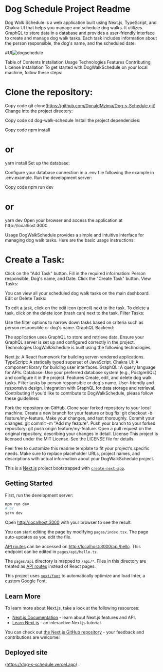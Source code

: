 # Dog Schedule Project Readme

Dog Walk Schedule is a web application built using Next.js, TypeScript, and Chakra UI that helps you manage and schedule dog walks. It utilizes GraphQL to store data in a database and provides a user-friendly interface to create and manage dog walk tasks. Each task includes information about the person responsible, the dog's name, and the scheduled date.

#UI![dogschedule](https://github.com/DonaldMzima/Dog-s-Schedule/assets/90970069/1d75b80a-d3ce-4fdf-97ac-75d2f07dfc37)


Table of Contents
Installation
Usage
Technologies
Features
Contributing
License
Installation
To get started with DogWalkSchedule on your local machine, follow these steps:

# Clone the repository:

Copy code
git clone(https://github.com/DonaldMzima/Dog-s-Schedule.git)
Change into the project directory:

Copy code
cd dog-walk-schedule
Install the project dependencies:

Copy code
npm install

# or

yarn install
Set up the database:

Configure your database connection in a .env file following the example in .env.example.
Run the development server:

Copy code
npm run dev

# or

yarn dev
Open your browser and access the application at http://localhost:3000.

Usage
DogWalkSchedule provides a simple and intuitive interface for managing dog walk tasks. Here are the basic usage instructions:

# Create a Task:

Click on the "Add Task" button.
Fill in the required information: Person responsible, Dog's name, and Date.
Click the "Create Task" button.
View Tasks:

You can view all your scheduled dog walk tasks on the main dashboard.
Edit or Delete Tasks:

To edit a task, click on the edit icon (pencil) next to the task.
To delete a task, click on the delete icon (trash can) next to the task.
Filter Tasks:

Use the filter options to narrow down tasks based on criteria such as person responsible or dog's name.
GraphQL Backend:

The application uses GraphQL to store and retrieve data. Ensure your GraphQL server is set up and configured correctly in the project.
Technologies
DogWalkSchedule is built using the following technologies:

Next.js: A React framework for building server-rendered applications.
TypeScript: A statically typed superset of JavaScript.
Chakra UI: A component library for building user interfaces.
GraphQL: A query language for APIs.
Database: Use your preferred database system (e.g., PostgreSQL) and configure it in the project.
Features
Create, edit, and delete dog walk tasks.
Filter tasks by person responsible or dog's name.
User-friendly and responsive design.
Integration with GraphQL for data storage and retrieval.
Contributing
If you'd like to contribute to DogWalkSchedule, please follow these guidelines:

Fork the repository on GitHub.
Clone your forked repository to your local machine.
Create a new branch for your feature or bug fix: git checkout -b feature/my-feature.
Make your changes, and test thoroughly.
Commit your changes: git commit -m "Add my feature".
Push your branch to your forked repository: git push origin feature/my-feature.
Open a pull request on the original repository, describing your changes in detail.
License
This project is licensed under the MIT License. See the LICENSE file for details.

Feel free to customize this readme template to fit your project's specific needs. Make sure to replace placeholder URLs, project names, and descriptions with actual information about your DogWalkSchedule project.

This is a [Next.js](https://nextjs.org/) project bootstrapped with [`create-next-app`](https://github.com/vercel/next.js/tree/canary/packages/create-next-app).

## Getting Started

First, run the development server:

```bash
npm run dev
# or
yarn dev
```

Open [http://localhost:3000](http://localhost:3000) with your browser to see the result.

You can start editing the page by modifying `pages/index.tsx`. The page auto-updates as you edit the file.

[API routes](https://nextjs.org/docs/api-routes/introduction) can be accessed on [http://localhost:3000/api/hello](http://localhost:3000/api/hello). This endpoint can be edited in `pages/api/hello.ts`.

The `pages/api` directory is mapped to `/api/*`. Files in this directory are treated as [API routes](https://nextjs.org/docs/api-routes/introduction) instead of React pages.

This project uses [`next/font`](https://nextjs.org/docs/basic-features/font-optimization) to automatically optimize and load Inter, a custom Google Font.

## Learn More

To learn more about Next.js, take a look at the following resources:

- [Next.js Documentation](https://nextjs.org/docs) - learn about Next.js features and API.
- [Learn Next.js](https://nextjs.org/learn) - an interactive Next.js tutorial.

You can check out [the Next.js GitHub repository](https://github.com/vercel/next.js/) - your feedback and contributions are welcome!

## Deployed site
[(https://dog-s-schedule.vercel.app)](https://dog-s-schedule.vercel.app/) .




